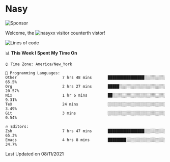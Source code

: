 # Nasy

<!--
<p align="center">
<img height="200" src="https://github-readme-stats.vercel.app/api?username=nasyxx&count_private=true&show_icons=true&theme=dracula&include_all_commits=true"/>
<img height="200" src="https://github-readme-stats.vercel.app/api/top-langs/?username=nasyxx&theme=dracula&hide=html,jupyter+notebook&count_private=true&show_icons=true"/>
</p>

  
----------------
-->

![Sponsor](https://img.shields.io/static/v1.svg?label=Sponsor&message=%E2%9D%A4&logo=GitHub&style=flat&color=pink)
 
Welcome, the ![nasyxx visitor counter](https://count.getloli.com/get/@nasyxx?theme=rule34)th vistor!
 
<!--START_SECTION:waka-->
![Lines of code](https://img.shields.io/badge/From%20Hello%20World%20I%27ve%20Written-5.4%20million%20lines%20of%20code-blue)

📊 **This Week I Spent My Time On** 

```text
⌚︎ Time Zone: America/New_York

💬 Programming Languages: 
Other                    7 hrs 48 mins       ████████████████░░░░░░░░░   65.5% 
Org                      2 hrs 27 mins       █████░░░░░░░░░░░░░░░░░░░░   20.57% 
Nix                      1 hr 6 mins         ██░░░░░░░░░░░░░░░░░░░░░░░   9.31% 
TeX                      24 mins             ░░░░░░░░░░░░░░░░░░░░░░░░░   3.49% 
Git                      3 mins              ░░░░░░░░░░░░░░░░░░░░░░░░░   0.54%

🔥 Editors: 
Zsh                      7 hrs 47 mins       ████████████████░░░░░░░░░   65.3% 
Emacs                    4 hrs 8 mins        ████████░░░░░░░░░░░░░░░░░   34.7%

```


 Last Updated on 08/11/2021
<!--END_SECTION:waka-->

<!-- ![visitors](https://visitor-badge.laobi.icu/badge?page_id=nasyxx.nasyxx) -->
